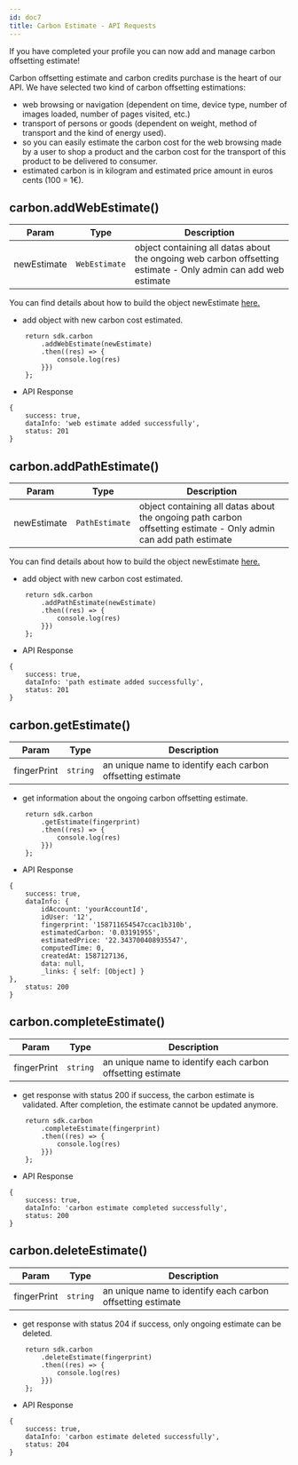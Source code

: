 ```yaml
---
id: doc7
title: Carbon Estimate - API Requests
---
```


If you have completed your profile you can now add and manage carbon offsetting estimate!

Carbon offsetting estimate and carbon credits purchase is the heart of our API.
We have selected two kind of carbon offsetting estimations:
- web browsing or navigation (dependent on time, device type, number of images loaded, number of pages visited, etc.)
- transport of persons or goods (dependent on weight, method of transport and the kind of energy used).
- so you can easily estimate the carbon cost for the web browsing made by a user to shop a product and the carbon cost for the transport of this product to be delivered to consumer.
- estimated carbon is in kilogram and estimated price amount in euros cents (100 = 1€).

## carbon.addWebEstimate()
| Param | Type | Description |
| --- | --- | --- |
| newEstimate | <code>WebEstimate</code> | object containing all datas about the ongoing web carbon offsetting estimate - Only admin can add web estimate |
You can find details about how to build the object newEstimate [here.](doc7B.md) 
- add object with new carbon cost estimated.
```
    return sdk.carbon
        .addWebEstimate(newEstimate)
        .then((res) => {
            console.log(res)
        }})
    };
```
- API Response
```
{
    success: true,
    dataInfo: 'web estimate added successfully',
    status: 201
}
```

## carbon.addPathEstimate()
| Param | Type | Description |
| --- | --- | --- |
| newEstimate | <code>PathEstimate</code> | object containing all datas about the ongoing path carbon offsetting estimate - Only admin can add path estimate |
You can find details about how to build the object newEstimate [here.](doc7B.md) 
- add object with new carbon cost estimated.
```
    return sdk.carbon
        .addPathEstimate(newEstimate)
        .then((res) => {
            console.log(res)
        }})
    };
```
- API Response
```
{
    success: true,
    dataInfo: 'path estimate added successfully',
    status: 201
}
```
## carbon.getEstimate()
| Param | Type | Description |
| --- | --- | --- |
| fingerPrint | <code>string</code> | an unique name to identify each carbon offsetting estimate |
- get information about the ongoing carbon offsetting estimate.
```
    return sdk.carbon
        .getEstimate(fingerprint)
        .then((res) => {
            console.log(res)
        }})
    };
```
- API Response
```
{
    success: true,
    dataInfo: {
        idAccount: 'yourAccountId',
        idUser: '12',
        fingerprint: '158711654547ccac1b310b',
        estimatedCarbon: '0.03191955',
        estimatedPrice: '22.343700408935547',
        computedTime: 0,
        createdAt: 1587127136,
        data: null,
        _links: { self: [Object] }
},
    status: 200
}
```
## carbon.completeEstimate()
| Param | Type | Description |
| --- | --- | --- |
| fingerPrint | <code>string</code> | an unique name to identify each carbon offsetting estimate |
- get response with status 200 if success, the carbon estimate is validated. After completion, the estimate cannot be updated anymore.
```
    return sdk.carbon
        .completeEstimate(fingerprint)
        .then((res) => {
            console.log(res)
        }})
    };
```
- API Response
```
{
    success: true,
    dataInfo: 'carbon estimate completed successfully',
    status: 200
}
```
## carbon.deleteEstimate()
| Param | Type | Description |
| --- | --- | --- |
| fingerPrint | <code>string</code> | an unique name to identify each carbon offsetting estimate |
- get response with status 204 if success, only ongoing estimate can be deleted.  
```
    return sdk.carbon
        .deleteEstimate(fingerprint)
        .then((res) => {
            console.log(res)
        }})
    };
```
- API Response
```
{
    success: true,
    dataInfo: 'carbon estimate deleted successfully',
    status: 204
}
```